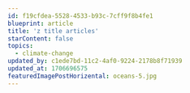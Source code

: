 ```yaml
---
id: f19cfdea-5528-4533-b93c-7cff9f8b4fe1
blueprint: article
title: 'z title articles'
starContent: false
topics:
  - climate-change
updated_by: c1ede7bd-11c2-4af0-9224-2178b8f71939
updated_at: 1706696575
featuredImagePostHorizental: oceans-5.jpg
---
```

